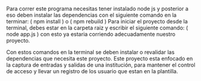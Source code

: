 Para correr este programa necesitas tener instalado node js y posterior a eso deben instalar las dependencias con el siguiente comando en la terminar:
( npm install ) o ( npm rebuild )
Para iniciar el proyecto desde la terminal, debes estar en la carpeta raiz y escribir el siguiente comando:
( node app.js )
con esto ya estaria corriendo adecuadamente nuestro proyecto.

Con estos comandos en la terminal se deben instalar o revalidar las dependencias que necesita este proyecto.
Este proyecto esta enfocado en la captura de entradas y salidas de una institución, para mantener el control de acceso y llevar un registro de los usuario que estan en la plantilla.


 